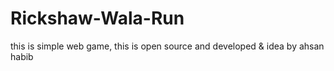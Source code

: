 # Rickshaw-Wala-Run
this is simple web game, this is open source and developed &amp; idea by ahsan habib
